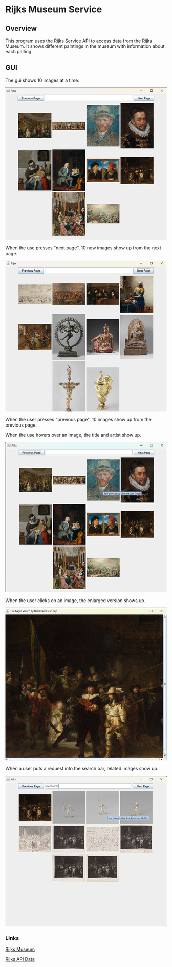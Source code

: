 # Rijks Museum Service

## Overview
This program uses the Rijks Service API to access data from the Rijks Museum.
It shows different paintings in the museum with information about each paiting.

## GUI
The gui shows 10 images at a time. 

![10 Images](src/main/resources/Screenshots/RijksGUIOverview.png)

When the use presses "next page", 10 new images show up from the next page. 

![Next Page](src/main/resources/Screenshots/NextPage.png)

When the user presses "previous page", 10 images show up from the previous page.

When the use hovers over an image, the title and artist show up.

![Hover.png](src/main/resources/Screenshots/Hover.png)

When the user clicks on an image, the enlarged version shows up.

![EnlargedImage.png](src/main/resources/Screenshots/EnlargedImage.png)

When a user puts a request into the search bar, related images show up.

![SearchBar.png](src/main/resources/Screenshots/SearchBar.png)


### Links

[Rijks Museum](https://www.rijksmuseum.nl/en)

[Rijks API Data](https://data.rijksmuseum.nl/object-metadata/api/)